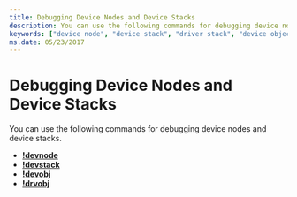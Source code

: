 ```yaml
---
title: Debugging Device Nodes and Device Stacks
description: You can use the following commands for debugging device nodes and device stacks.
keywords: ["device node", "device stack", "driver stack", "device object", "driver object"]
ms.date: 05/23/2017
---
```


# Debugging Device Nodes and Device Stacks


You can use the following commands for debugging device nodes and device stacks.

-   [**!devnode**](../debuggercmds/-devnode.md)
-   [**!devstack**](../debuggercmds/-devstack.md)
-   [**!devobj**](../debuggercmds/-devobj.md)
-   [**!drvobj**](../debuggercmds/-drvobj.md)

 

 